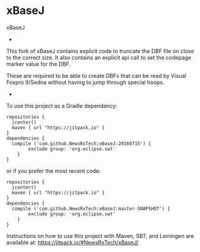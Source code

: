 # xBaseJ
xBaseJ

-

This fork of xBaseJ contains explicit code to truncate the DBF file on close to the correct size.
It also contains an explicit api call to set the codepage marker value for the DBF.

These are required to be able to create DBFs that can be read by Visual Foxpro 9/Sedna without having to jump through special hoops.

-

To use this project as a Gradle dependency:
```
repositories {
  jcenter()
  maven { url "https://jitpack.io" }
}
dependencies {
  compile ('com.github.NewsRxTech:xBaseJ:20160715') {
		exclude group: 'org.eclipse.swt'
	}
}
```

or if you prefer the most recent code:

```
repositories {
  jcenter()
  maven { url "https://jitpack.io" }
}
dependencies {
  compile ('com.github.NewsRxTech:xBaseJ:master-SNAPSHOT') {
		exclude group: 'org.eclipse.swt'
	}
}
```

Instructions on how to use this project with Maven, SBT, and Leiningen are available at: https://jitpack.io/#NewsRxTech/xBaseJ/
